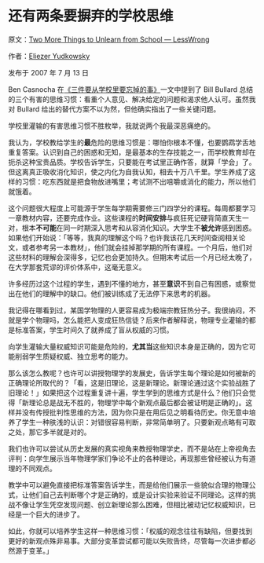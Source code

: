 # 还有两条要摒弃的学校思维

原文：[Two More Things to Unlearn from School — LessWrong](https://www.lesswrong.com/posts/48WeP7oTec3kBEada/two-more-things-to-unlearn-from-school)

作者：[Eliezer Yudkowsky](https://www.lesswrong.com/users/eliezer_yudkowsky?from=post_header)

发布于 2007 年 7 月 13 日

Ben Casnocha 在[《三件要从学校里要忘掉的事》](http://ben.casnocha.com/2007/07/three-things-to.html)一文中提到了 Bill Bullard 总结的三个有害的思维习惯：看重个人意见、解决给定的问题和渴求他人认可。虽然我对 Bullard 给出的替代方案不以为然，但他确实指出了一些关键问题。

学校里灌输的有害思维习惯不胜枚举，我就说两个我最深恶痛绝的。

我认为，学校教给学生的**最**危险的思维习惯是：哪怕你根本不懂，也要鹦鹉学舌地重复答案。认识到自己的困惑和无知，是最基本的生存技能之一，而学校教育却在扼杀这种宝贵品质。学校告诉学生，只要能在考试里正确作答，就算「学会」了。但这离真正吸收消化知识，使之内化为自我认知，相去十万八千里。学生养成了这样的习惯：吃东西就是把食物放进嘴里；考试测不出咀嚼或消化的能力，所以他们就饿着。

这个问题很大程度上可能源于学生每学期需要修三门四学分的课程。每周都要学习一章教材内容，还要完成作业。这些课程的**时间安排**与疯狂死记硬背简直天生一对，根本**不可能**在同一时期深入思考和从容消化知识。大学生不**被允许**感到困惑。如果他们开始说：「等等，我真的理解这个吗？也许我该花几天时间查阅相关论文，或者参考另一本教材」，他们就会挂掉那学期的所有课程。一个月后，他们对这些材料的理解会深得多，记忆也会更加持久。但期末考试后一个月已经太晚了，在大学那套荒谬的评价体系中，这毫无意义。

许多经历过这个过程的学生，遇到不懂的地方，甚至**意识**不到自己有困惑，或察觉出在他们的理解中的缺口。他们被训练成了无法停下来思考的机器。

我记得在哪看到过，某国学物理的人更容易成为极端宗教狂热分子。我很纳闷，不就是学个物理吗，怎么能把人变成狂热信徒？后来作者解释说，物理专业灌输的都是标准答案，学生时间久了就养成了盲从权威的习惯。

向学生灌输大量权威知识可能是危险的，**尤其当**这些知识本身是正确的，因为它可能削弱学生质疑权威、独立思考的能力。

那么该怎么教呢？也许可以讲授物理学的发展史，告诉学生每个理论是如何被新的正确理论所取代的？「看，这是旧理论，这是新理论。新理论通过这个实验战胜了旧理论！」如果把这个过程重复讲十遍，学生学到的思维方式是什么？他们只会觉得「新理论总是战无不胜的，物理学中每个新观点最后都会被证明是正确的」。这样并没有传授批判性思维的方法，因为你只是在用后见之明看待历史。你无意中培养了学生一种肤浅的认识：对错很容易判断，非常简单明了。只要新观点略有可取之处，那它多半就是对的。

我们也许可以尝试从历史发展的真实视角来教授物理学史，而不是站在上帝视角去评判：向学生展示当年物理学家们争论不止的各种理论，再现那些曾经被认为有道理的不同观点。

教学中可以避免直接把标准答案告诉学生，而是给他们展示一些貌似合理的物理公式，让他们自己去判断哪个才是正确的，或是设计实验来验证不同理论。这样的挑战不像让学生凭空发现问题、创立新理论那么困难，但相比被动记忆权威知识，已经是一个巨大的进步了。

如此，你就可以培养学生这样一种思维习惯：「权威的观念往往有缺陷，但要找到更好的新观点殊非易事。大部分变革尝试都可能以失败告终，尽管每一次进步都必然源于变革。」